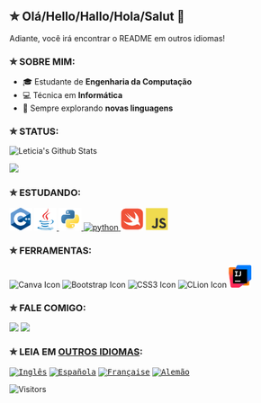 ## ✮ Olá/Hello/Hallo/Hola/Salut 👋
Adiante, você irá encontrar o README em outros idiomas!

### ✮ SOBRE MIM:
- 🎓 Estudante de **Engenharia da Computação**  
- 💻  Técnica em  **Informática**  
- 🌱 Sempre explorando **novas linguagens**  
  

### ✮ STATUS:

<div>
    <img alt="Leticia's Github Stats" width="47%" src="https://github-readme-stats.vercel.app/api?username=mareshbard&show_icons=true&theme=dracula&count_private=true&hide_border=true">

  <a href="https://github.com/anuraghazra/github-readme-stats"><img width="47%" src="https://github-readme-stats.zohan.tech/api/top-langs/?username=mareshbard&layout=compact&hide_border=true&theme=dracula" /></a>    
</div>

### ✮ ESTUDANDO: 

<p> 
    </a> <img src="https://github.com/devicons/devicon/blob/v2.17.0/icons/cplusplus/cplusplus-original.svg" alt="cpp" width="40" height="40"/> </a> 
  <a href="https://www.java.com" target="_blank" rel="noreferrer"> <img src="https://raw.githubusercontent.com/devicons/devicon/master/icons/java/java-original.svg" alt="java" width="40" height="40"/> </a> <a href="https://developer.mozilla.org/en-US/docs/Web/JavaScript" target="_blank" rel="noreferrer">  <a href="https://www.python.org" target="_blank" rel="noreferrer"> <img src="https://raw.githubusercontent.com/devicons/devicon/master/icons/python/python-original.svg" alt="python" width="40" height="40"/> </a> </a> <a href="https://www.python.org" target="_blank" rel="noreferrer"> <img src="https://cdn.jsdelivr.net/gh/devicons/devicon@latest/icons/c/c-original.svg" alt="python" width="40" height="40"/> </a> 
  </a> <img src="https://github.com/devicons/devicon/blob/master/icons/swift/swift-original.svg" alt="swift" width="40" height="40"/>
  <img src="https://raw.githubusercontent.com/devicons/devicon/master/icons/javascript/javascript-original.svg" alt="javascript" width="40" height="40"/> </a>
      
 
 </p>


### ✮ FERRAMENTAS:      

<p> <img src="https://cdn.jsdelivr.net/gh/devicons/devicon@latest/icons/canva/canva-original.svg" alt="Canva Icon" width="40" height="40">
<img src="https://cdn.jsdelivr.net/gh/devicons/devicon@latest/icons/bootstrap/bootstrap-original.svg" alt="Bootstrap Icon" width="40" height="40">
<img src="https://cdn.jsdelivr.net/gh/devicons/devicon@latest/icons/css3/css3-original.svg" alt="CSS3 Icon" width="40" height="40"> 
<img src="https://cdn.jsdelivr.net/gh/devicons/devicon@latest/icons/clion/clion-original.svg" alt="CLion Icon" width="40" height="40">
<img src="https://github.com/devicons/devicon/blob/v2.17.0/icons/intellij/intellij-original.svg" alt="CLion Icon" width="40" height="40">
          
</p>

<!--
### ✮ EM PROGRESSO:

[![Readme Card](https://github-readme-stats.vercel.app/api/pin/?username=mareshbard&repo=PDM2-24-1)]([https://github.com/anuraghazra/github-readme-stats](https://github.com/mareshbard/PDM2-24-1))
[![Readme Card](https://github-readme-stats.vercel.app/api/pin/?username=mareshbard&repo=PP-II)]([https://github.com/anuraghazra/github-readme-stats](https://github.com/mareshbard/PP-II))       
-->
          

### ✮ FALE COMIGO:


<a href="https://instagram.com/let_gomesv" target="_blank"><img src="https://img.shields.io/badge/-Instagram-%23E4405F?style=for-the-badge&logo=instagram&logoColor=white" target="_blank"></a>
<a href = "mailto:leticiapereirag59@gmail.com"><img src="https://img.shields.io/badge/Gmail-D14836?style=for-the-badge&logo=gmail&logoColor=white" target="_blank"></a>

### ✮ LEIA EM [OUTROS IDIOMAS](translations/Translations.md):
<kbd>[<img title="Inglês" alt="Inglês" src="https://cdn.jsdelivr.net/gh/hjnilsson/country-flags@master/svg/us.svg" width="22">](translations/READMEen.md)</kbd>
<kbd>[<img title="Española" alt="Española" src="https://cdn.jsdelivr.net/gh/hjnilsson/country-flags@master/svg/es.svg" width="22">](translations/README.es.md)</kbd>
<kbd>[<img title="Française" alt="Française" src="https://cdn.jsdelivr.net/gh/hjnilsson/country-flags@master/svg/fr.svg" width="22">](translations/README.fr.md)</kbd>
<kbd>[<img title="Alemão" alt="Alemão" src="https://cdn.jsdelivr.net/gh/hjnilsson/country-flags@master/svg/de.svg" width="22">](translations/README.de.md)</kbd> 

![Visitors](https://komarev.com/ghpvc/?username=mareshbard&color=blue)




